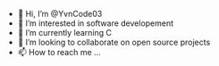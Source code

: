 - 👋 Hi, I’m @YvnCode03
- 👀 I’m interested in software developement
- 🌱 I’m currently learning C 
- 💞️ I’m looking to collaborate on open source projects 
- 📫 How to reach me ...

<!---
YvnCode03/YvnCode03 is a ✨ special ✨ repository because its `README.md` (this file) appears on your GitHub profile.
You can click the Preview link to take a look at your changes.
--->
